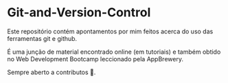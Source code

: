 # Git-and-Version-Control

Este repositório contém apontamentos por mim feitos acerca do uso das ferramentas git e github.

É uma junção de material encontrado online (em tutoriais) e também obtido no Web Development Bootcamp leccionado pela AppBrewery.

Sempre aberto a contributos 🙂.
